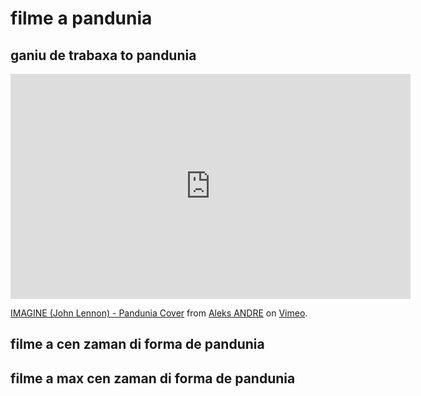 # filme a pandunia

## ganiu de trabaxa to pandunia

<iframe src="https://player.vimeo.com/video/333487643" width="640" height="360" frameborder="0" allow="autoplay; fullscreen" allowfullscreen></iframe>
<p><a href="https://vimeo.com/333487643">IMAGINE (John Lennon) - Pandunia Cover</a> from <a href="https://vimeo.com/xanderleadaren">Aleks ANDRE</a> on <a href="https://vimeo.com">Vimeo</a>.</p>

## filme a cen zaman di forma de pandunia

[](https://www.youtube.com/watch?v=TgO8AwX4OCU)

## filme a max cen zaman di forma de pandunia

[](https://www.youtube.com/watch?v=yfkQrdyfLcQ)

